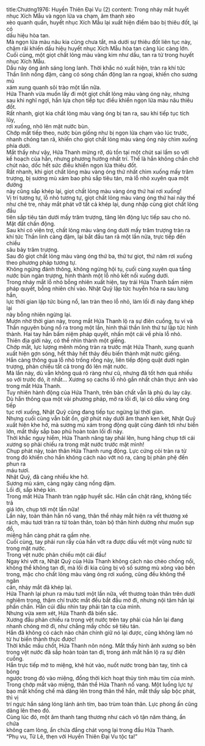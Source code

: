 title:Chương1976: Huyền Thiên Đại Vu (2)
content:
Trong nháy mắt huyết nhục Xích Mẫu và ngọn lửa va chạm, âm thanh xèo<br>xèo quanh quẩn, huyết nhục Xích Mẫu lại xuất hiện điềm báo bị thiêu đốt, lại có<br>dấu hiệu hòa tan.<br>Mà ngọn lửa màu nâu kia cũng chưa tắt, mà dưới sự thiêu đốt liên tục này,<br>chậm rãi khiến dấu hiệu huyết nhục Xích Mẫu hòa tan càng lúc càng lớn.<br>Cuối cùng, một giọt chất lỏng màu vàng kim như dầu, tan ra từ trong huyết<br>nhục Xích Mẫu.<br>Dầu này óng ánh sáng long lanh. Thời khắc nó xuất hiện, tràn ra khí tức<br>Thần linh nồng đậm, càng có sóng chấn động lan ra ngoại, khiến cho sương mù<br>xám xung quanh sôi trào một lần nữa.<br>Hứa Thanh vừa muốn lấy đi một giọt chất lỏng màu vàng óng này, nhưng<br>sau khi nghĩ ngợi, hắn lựa chọn tiếp tục điều khiển ngọn lửa màu nâu thiêu đốt.<br>Rất nhanh, giọt kia chất lỏng màu vàng óng bị tan ra, sau khi tiếp tục tích lũy,<br>rơi xuống, nhỏ lên mặt nước bùn.<br>Chớp mắt tiếp theo, nước bùn giống như bị ngọn lửa chạm vào lúc trước,<br>nhanh chóng tan rã, khiến cho giọt chất lỏng màu vàng óng này chìm xuống<br>phía dưới.<br>Mắt thấy như vậy, Hứa Thanh mừng rỡ, dù tồn tại một chút sai lầm so với<br>kế hoạch của hắn, nhưng phương hướng nhất trí. Thế là hắn không chần chờ<br>chút nào, dốc hết sức điều khiển ngọn lửa thiêu đốt.<br>Rất nhanh, khi giọt chất lỏng màu vàng óng thứ nhất chìm xuống mấy trăm<br>trượng, bị sương mù xám bao phủ sắp tiêu tán, mà lỗ nhỏ xuyên qua một đường<br>này cũng sắp khép lại, giọt chất lỏng màu vàng óng thứ hai rơi xuống!<br>Vị trí tương tự, lỗ nhỏ tương tự, giọt chất lỏng màu vàng óng thứ hai này thế<br>như chẻ tre, nháy mắt phát vỡ tất cả khép lại, dung nhập cùng giọt chất lỏng đầu<br>tiên sắp tiêu tán dưới mấy trăm trượng, tăng lên động lực tiếp sau cho nó.<br>Mặt đất chấn động.<br>Sau khi có viện trợ, chất lỏng màu vàng óng dưới mấy trăm trượng tràn ra<br>khí tức Thần linh càng đậm, lại bắt đầu tan rã một lần nữa, trực tiếp đến chiều<br>sâu bảy trăm trượng.<br>Sau đó giọt chất lỏng màu vàng óng thứ ba, thứ tư giọt, thứ năm rơi xuống<br>theo phương pháp tương tự.<br>Không ngừng đánh thông, không ngừng hội tụ, cuối cùng xuyên qua tầng<br>nước bùn ngàn trượng, hình thành một lỗ nhỏ kết nối xuống dưới.<br>Trong nháy mắt lỗ nhỏ bỗng nhiên xuất hiện, tay trái Hứa Thanh bấm niệm<br>pháp quyết, bỗng nhiên chỉ vào. Nhật Quỹ lập tức huyễn hóa ra sau lưng hắn,<br>lực thời gian lập tức bùng nổ, lan tràn theo lỗ nhỏ, làm lối đi này đang khép lại<br>này bỗng nhiên ngừng lại.<br>Mượn nhờ thời gian này, trong mắt Hứa Thanh lộ ra sự điên cuồng, tu vi và<br>Thần nguyên bùng nổ ra trong một lần, hình thái thần linh thứ tư lập tức hình<br>thành. Hai tay hắn bấm niệm pháp quyết, nhấn một cái về phía lỗ nhỏ.<br>Thiên địa giới này, có thể nhìn thành một giếng.<br>Chớp mắt, lực lượng mênh mông tràn ra trước mặt Hứa Thanh, xung quanh<br>xuất hiện gợn sóng, hết thảy hết thảy đều biến thành mặt nước giếng.<br>Hắn càng thông qua lỗ nhỏ trống rỗng này, liên tiếp động quật dưới ngàn<br>trượng, phản chiếu tất cả trong đó lên mặt nước.<br>Mà lần này, dù vẫn không quá rõ ràng như cũ, nhưng đã tốt hơn quá nhiều<br>so với trước đó, ít nhất... Xương sọ cachs lỗ nhỏ gần nhất chân thực ánh vào<br>trong mắt Hứa Thanh.<br>Tuy nhiên hành động của Hứa Thanh, trên bản chất vẫn là phù du lay cây.<br>Dù hắn thông qua một vài phương pháp, mở ra lối đi, lại có dầu vàng óng tiếp<br>tục rơi xuống, Nhật Quỹ cũng đang tiếp tục ngừng lại thời gian.<br>Nhưng cuối cùng vẫn bất ổn, giờ phút này dưới âm thanh ken két, Nhật Quỹ<br>xuất hiện khe hở, mà sương mù xám trong động quật cũng đánh tới như biển<br>lớn, mắt thấy sắp bao phủ hoàn toàn lối đi này.<br>Thời khắc nguy hiểm, Hứa Thanh nâng tay phải lên, hung hăng chụp tới cái<br>xương sọ phải chiếu ra trong mặt nước trước mặt mình!<br>Chụp phát này, toàn thân Hứa Thanh rung động. Lực cứng cỏi tràn ra từ<br>trong đó khiến cho hắn không cách nào vớt nó ra, càng bị phản phệ đến phun ra<br>máu tươi.<br>Nhật Quỹ, đã càng nhiều khe hở.<br>Sương mù xám, càng ngày càng nồng đậm.<br>Lối đi, sắp khép kín.<br>Trong mắt Hứa Thanh tràn ngập huyết sắc. Hắn cắn chặt răng, không tiếc trả<br>giá lớn, chụp tới một lần nữa!<br>Lần này, toàn thân hắn nổ vang, thân thể nháy mắt hiện ra vết thương xé<br>rách, máu tươi tràn ra từ toàn thân, toàn bộ thân hình dường như muốn sụp đổ,<br>miệng hắn càng phát ra gầm nhẹ.<br>Cuối cùng, tay phải run rẩy của hắn vớt ra được dấu vết một vũng nước từ<br>trong mặt nước.<br>Trong vệt nước phản chiếu một cái đầu!<br>Ngay khi vớt ra, Nhật Quỹ của Hứa Thanh không cách nào chèo chống nổi,<br>không thể không tan đi, mà lối đi kia cũng bị vô số sương mù xông vào bên<br>trong, mặc cho chất lỏng màu vàng óng rơi xuống, cũng đều không thể ngăn<br>cản, nháy mắt đã khép lại.<br>Hứa Thanh lại phun ra máu tươi một lần nữa, vết thương toàn thân trên dưới<br>nghiêm trọng, thậm chí trước mắt đều bắt đầu mờ đi, nhưng nội tâm hắn lại<br>phấn chấn. Hắn cúi đầu nhìn tay phải tàn tạ của mình.<br>Nhưng vừa xem xét, Hứa Thanh đã biến sắc.<br>Xương đầu phản chiếu ra trong vệt nước trên tay phải của hắn lại đang<br>nhanh chóng mờ đi, như chẳng mấy chốc sẽ tiêu tán.<br>Hắn đã không có cách nào chân chính giữ nó lại được, cũng không làm nó<br>từ hư biến thành thực được!<br>Thời khắc mấu chốt, Hứa Thanh nôn nóng. Mắt thấy hình ảnh xương sọ bên<br>trong vệt nước đã sắp hoàn toàn tan đi, trong ánh mắt hắn lộ ra sự điên cuồng.<br>Hắn trực tiếp mở to miệng, khẽ hút vào, nuốt nước trong bàn tay, tính cả bóng<br>ngược trong đó vào miệng, đồng thời kích hoạt thủy tinh màu tím của mình.<br>Trong chớp mắt vào miệng, thân thể Hứa Thanh nổ vang. Một luồng lực tự<br>bạo mất khống chế mà dâng lên trong thân thể hắn, mắt thấy sắp bộc phát, thì vị<br>trí ngực hắn sáng lóng lánh ánh tím, bao trùm toàn thân. Lực phong ấn cũng<br>dâng lên theo đó.<br>Cùng lúc đó, một âm thanh tang thương như cách vô tận năm tháng, ẩn chứa<br>không cam lòng, ẩn chứa đắng chát vọng lại trong đầu Hứa Thanh.<br>“Phụ vu, Tử Lê, thẹn với Huyền Thiên Đại Vu tộc ta!”